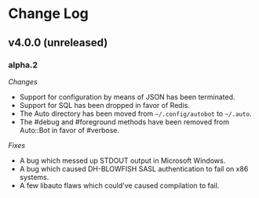 Change Log
==========

v4.0.0 (unreleased)
-------------------

### alpha.2

_Changes_

- Support for configuration by means of JSON has been terminated.
- Support for SQL has been dropped in favor of Redis.
- The Auto directory has been moved from `~/.config/autobot` to `~/.auto`.
- The #debug and #foreground methods have been removed from Auto::Bot in favor
  of #verbose.

_Fixes_

- A bug which messed up STDOUT output in Microsoft Windows.
- A bug which caused DH-BLOWFISH SASL authentication to fail on x86 systems.
- A few libauto flaws which could've caused compilation to fail.
